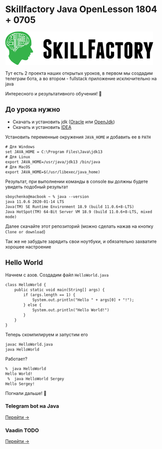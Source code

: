 # Skillfactory Java OpenLesson 1804 + 0705

![logo](logo.png)

Тут есть 2 проекта наших открытых уроков, в первом мы создадим телеграм бота, а во втором - fullstack приложение исключительно на java 

Интересного и результативного обучения! :rocket: 

## До урока нужно
- Скачать и установить jdk ([Oracle](https://www.oracle.com/java/technologies/javase-jdk13-downloads.html) или [OpenJdk](https://jdk.java.net/13/))
- Скачать и установить [IDEA](https://www.jetbrains.com/ru-ru/idea/download)

Установить переменные окружения `JAVA_HOME` и добавить ее в `PATH`
```
# Для Windows
set JAVA_HOME = C:\Program Files\Java\jdk13
# Для Linux
export JAVA_HOME=/usr/java/jdk13 /bin/java
# Для MacOS
export JAVA_HOME=$(/usr/libexec/java_home)
```

Результат, при выполнении команды в console вы должны будете увидеть подобный результат
```
sboychenko@macbook ~ % java --version 
java 11.0.6 2020-01-14 LTS
Java(TM) SE Runtime Environment 18.9 (build 11.0.6+8-LTS)
Java HotSpot(TM) 64-Bit Server VM 18.9 (build 11.0.6+8-LTS, mixed mode)
```

Далее скачайте этот репозиторий (можно сделать нажав на кнопку `Clone or download`)

Так же не забудьте зарядить свои ноутбуки, и обязательно захватите хорошее настроение

## Hello World
Начнем с азов. Создадим файл `HelloWorld.java`
```
class HelloWorld {
    public static void main(String[] args) {
        if (args.length == 1) {
            System.out.println("Hello " + args[0] + "!");
        } else {
            System.out.println("Hello World!")
        }
    }
}
```
Теперь скомпилируем и запустим его
```
javac HelloWorld.java
java HelloWorld
```
Работает? 
```
%  java HelloWorld 
Hello World! 
 %  java HelloWorld Sergey
Hello Sergey! 
```
Погнали дальше! :rocket:

### Telegram bot на Java

[Перейти ->](telegram-bot)

### Vaadin TODO

[Перейти ->](vaadin-todo)
